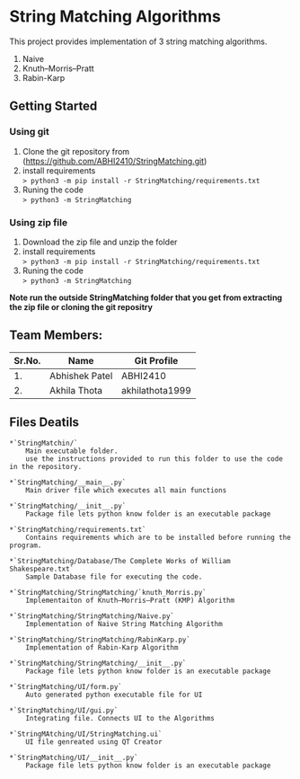 
# String Matching Algorithms 
This project provides implementation of 3 string matching algorithms. 
1. Naive
2. Knuth–Morris–Pratt
3. Rabin-Karp


## Getting Started
### Using git
1. Clone the git repository from (https://github.com/ABHI2410/StringMatching.git)
2. install requirements<br>
```> python3 -m pip install -r StringMatching/requirements.txt```
3. Runing the code<br>
```> python3 -m StringMatching```

### Using zip file
1. Download the zip file and unzip the folder
2. install requirements<br>
```> python3 -m pip install -r StringMatching/requirements.txt```
3. Runing the code<br>
```> python3 -m StringMatching```

**Note run the outside StringMatching folder that you get from extracting the zip file or cloning the git repositry**


## Team Members:
|Sr.No.|Name|Git Profile|
|------|------|------|
|1.|Abhishek Patel|ABHI2410| 
|2.|Akhila Thota|akhilathota1999| 


## Files Deatils
    *`StringMatchin/`
        Main executable folder.
        use the instructions provided to run this folder to use the code in the repository.

    *`StringMatching/__main__.py`  
        Main driver file which executes all main functions

    *`StringMatching/__init__.py`
        Package file lets python know folder is an executable package

    *`StringMatching/requirements.txt`
        Contains requirements which are to be installed before running the program.

    *`StringMatching/Database/The Complete Works of William Shakespeare.txt`
        Sample Database file for executing the code.

    *`StringMatching/StringMatching/`knuth_Morris.py`
        Implementaiton of Knuth–Morris–Pratt (KMP) Algorithm

    *`StringMatching/StringMatching/Naive.py`
        Implementation of Naive String Matching Algorithm

    *`StringMatching/StringMatching/RabinKarp.py`
        Implementation of Rabin-Karp Algorithm
    
    *`StringMatching/StringMatching/__init__.py`
        Package file lets python know folder is an executable package

    *`StringMatching/UI/form.py`
        Auto generated python executable file for UI

    *`StringMatching/UI/gui.py`
        Integrating file. Connects UI to the Algorithms

    *`StringMAtching/UI/StringMatching.ui`
        UI file genreated using QT Creator
    
    *`StringMatching/UI/__init__.py`
        Package file lets python know folder is an executable package